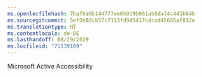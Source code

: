 ```yaml
---
ms.openlocfilehash: 7baf8a6b144777ee0b919b061ab9da74c445b64b
ms.sourcegitcommit: 5ef0d02cb57c7153fd9d5417cdcad45665af832e
ms.translationtype: HT
ms.contentlocale: de-DE
ms.lasthandoff: 08/29/2019
ms.locfileid: "71139169"
---
```

Microsoft Active Accessibility